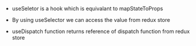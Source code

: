 - useSeletor is a hook which is equivalant to mapStateToProps 

- By using useSelector we can access the value from redux store 


 - useDispatch function returns reference of dispatch function from redux store

 
